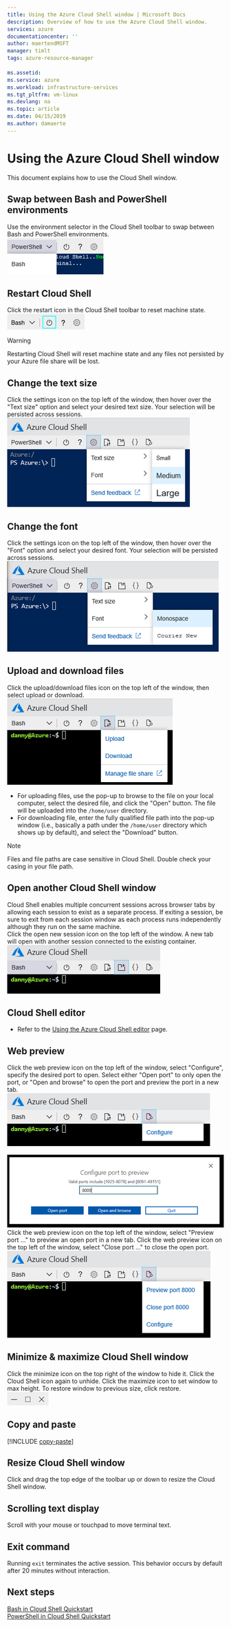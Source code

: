 ```yaml
---
title: Using the Azure Cloud Shell window | Microsoft Docs
description: Overview of how to use the Azure Cloud Shell window.
services: azure
documentationcenter: ''
author: maertendMSFT
manager: timlt
tags: azure-resource-manager
 
ms.assetid: 
ms.service: azure
ms.workload: infrastructure-services
ms.tgt_pltfrm: vm-linux
ms.devlang: na
ms.topic: article
ms.date: 04/15/2019
ms.author: damaerte
---
```


# Using the Azure Cloud Shell window

This document explains how to use the Cloud Shell window.

## Swap between Bash and PowerShell environments

Use the environment selector in the Cloud Shell toolbar to swap between Bash and PowerShell environments.  
![Select environment](media/using-the-shell-window/env-selector.png)

## Restart Cloud Shell
Click the restart icon in the Cloud Shell toolbar to reset machine state.  
![Restart Cloud Shell](media/using-the-shell-window/restart.png)
> [!WARNING]
> Restarting Cloud Shell will reset machine state and any files not persisted by your Azure file share will be lost.

## Change the text size
Click the settings icon on the top left of the window, then hover over the "Text size" option and select your desired text size. Your selection will be persisted across sessions.
![Text size](media/using-the-shell-window/text-size.png)

## Change the font
Click the settings icon on the top left of the window, then hover over the "Font" option and select your desired font.  Your selection will be persisted across sessions.
![Font](media/using-the-shell-window/text-font.png)

## Upload and download files
Click the upload/download files icon on the top left of the window, then select upload or download.  
![Upload/download files](media/using-the-shell-window/uploaddownload.png)
* For uploading files, use the pop-up to browse to the file on your local computer, select the desired file, and click the "Open" button.  The file will be uploaded into
the `/home/user` directory.
* For downloading file, enter the fully qualified file path into the pop-up window (i.e., basically a path under the `/home/user` directory which shows up by default), and select the "Download" button.  
> [!NOTE] 
> Files and file paths are case sensitive in Cloud Shell. Double check your casing in your file path.

## Open another Cloud Shell window
Cloud Shell enables multiple concurrent sessions across browser tabs by allowing each session to exist as a separate process.
If exiting a session, be sure to exit from each session window as each process runs independently although they run on the same machine.  
Click the open new session icon on the top left of the window. A new tab will open with another session connected to the existing container.
![Open new session](media/using-the-shell-window/newsession.png)

## Cloud Shell editor
* Refer to the [Using the Azure Cloud Shell editor](using-cloud-shell-editor.md) page.

## Web preview
Click the web preview icon on the top left of the window, select "Configure", specify the desired port to open.  Select either "Open port" to only open the port, or "Open and browse" to open the port and preview the port in a new tab.  
![Web preview](media/using-the-shell-window/preview.png)  
<br>
![Configure port](media/using-the-shell-window/preview-configure.png)  
Click the web preview icon on the top left of the window, select "Preview port ..." to preview an open port in a new tab.
Click the web preview icon on the top left of the window, select "Close port ..." to close the open port.  
![Preview/close port](media/using-the-shell-window/preview-options.png)

## Minimize & maximize Cloud Shell window
Click the minimize icon on the top right of the window to hide it. Click the Cloud Shell icon again to unhide.
Click the maximize icon to set window to max height. To restore window to previous size, click restore.  
![Minimize or maximize the window](media/using-the-shell-window/minmax.png)

## Copy and paste
[!INCLUDE [copy-paste](../../includes/cloud-shell-copy-paste.md)]

## Resize Cloud Shell window
Click and drag the top edge of the toolbar up or down to resize the Cloud Shell window.

## Scrolling text display
Scroll with your mouse or touchpad to move terminal text.

## Exit command
Running `exit` terminates the active session. This behavior occurs by default after 20 minutes without interaction.

## Next steps

[Bash in Cloud Shell Quickstart](quickstart.md) <br>
[PowerShell in Cloud Shell Quickstart](quickstart-powershell.md)
